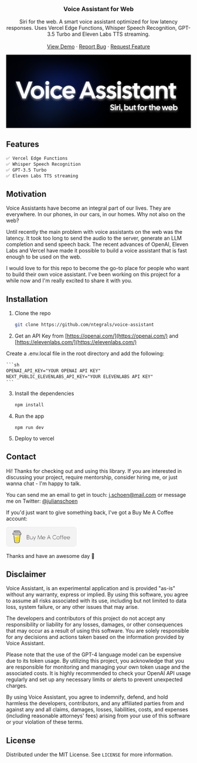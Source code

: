 <a name="readme-top"></a>

<br />
<div align="center">

<h3 align="center">Voice Assistant for Web</h3>

  <p align="center">
    Siri for the web. A smart voice assistant optimized for low latency responses. Uses Vercel Edge Functions, Whisper Speech Recognition, GPT-3.5 Turbo and Eleven Labs TTS streaming.
    <br />
    <br />
    <a href="https://github.com/ntegrals/voice-assistant">View Demo</a>
    ·
    <a href="https://github.com/ntegrals/voice-assistant/issues">Report Bug</a>
    ·
    <a href="https://github.com/ntegrals/voice-assistant/issues">Request Feature</a>
  </p>
</div>
<a href="https://github.com/ntegrals/voice-assistant">
    <img src="images/header.png" alt="Logo">
  </a>

## Features

    ✅ Vercel Edge Functions
    ✅ Whisper Speech Recognition
    ✅ GPT-3.5 Turbo
    ✅ Eleven Labs TTS streaming

## Motivation

Voice Assistants have become an integral part of our lives. They are everywhere. In our phones, in our cars, in our homes. Why not also on the web?

Until recently the main problem with voice assistants on the web was the latency. It took too long to send the audio to the server, generate an LLM completion and send speech back. The recent advances of OpenAI, Eleven Labs and Vercel have made it possible to build a voice assistant that is fast enough to be used on the web.

I would love to for this repo to become the go-to place for people who want to build their own voice assistant. I've been working on this project for a while now and I'm really excited to share it with you.

## Installation

1. Clone the repo

   ```sh
   git clone https://github.com/ntegrals/voice-assistant
   ```

2. Get an API Key from [https://openai.com/](https://openai.com/) and [https://elevenlabs.com/](https://elevenlabs.com/)

Create a .env.local file in the root directory and add the following:

    ```sh
    OPENAI_API_KEY="YOUR OPENAI API KEY"
    NEXT_PUBLIC_ELEVENLABS_API_KEY="YOUR ELEVENLABS API KEY"
    ```

3. Install the dependencies
   ```sh
   npm install
   ```
4. Run the app
   ```
   npm run dev
   ```
5. Deploy to vercel

## Contact

Hi! Thanks for checking out and using this library. If you are interested in discussing your project, require mentorship, consider hiring me, or just wanna chat - I'm happy to talk.

You can send me an email to get in touch: j.schoen@mail.com or message me on Twitter: [@julianschoen](https://twitter.com/julianschoen)

If you'd just want to give something back, I've got a Buy Me A Coffee account:

<a href="https://www.buymeacoffee.com/ntegrals">
<img src="images/buymeacoffee.png" alt="buymeacoffee" width="192">
</a>

Thanks and have an awesome day 👋

## Disclaimer

Voice Assistant, is an experimental application and is provided "as-is" without any warranty, express or implied. By using this software, you agree to assume all risks associated with its use, including but not limited to data loss, system failure, or any other issues that may arise.

The developers and contributors of this project do not accept any responsibility or liability for any losses, damages, or other consequences that may occur as a result of using this software. You are solely responsible for any decisions and actions taken based on the information provided by Voice Assistant.

Please note that the use of the GPT-4 language model can be expensive due to its token usage. By utilizing this project, you acknowledge that you are responsible for monitoring and managing your own token usage and the associated costs. It is highly recommended to check your OpenAI API usage regularly and set up any necessary limits or alerts to prevent unexpected charges.

By using Voice Assistant, you agree to indemnify, defend, and hold harmless the developers, contributors, and any affiliated parties from and against any and all claims, damages, losses, liabilities, costs, and expenses (including reasonable attorneys' fees) arising from your use of this software or your violation of these terms.

<!-- LICENSE -->

## License

Distributed under the MIT License. See `LICENSE` for more information.
